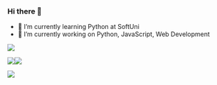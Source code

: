 ### Hi there 👋

- 🌱 I’m currently learning Python at SoftUni
- 🔭 I’m currently working on Python, JavaScript, Web Development

<img src="https://github-readme-stats.vercel.app/api/top-langs?username=escaper90"/>

<img src="https://cdn.jsdelivr.net/gh/devicons/devicon/icons/python/python-original-wordmark.svg" /><img src="https://cdn.jsdelivr.net/gh/devicons/devicon/icons/javascript/javascript-original.svg" />
          
          
<img src="https://github-readme-stats.vercel.app/api?username=escaper90&show_icons=true"/>
